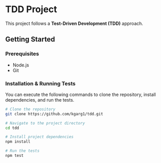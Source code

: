 # TDD Project

This project follows a **Test-Driven Development (TDD)** approach.

## Getting Started

### Prerequisites
- Node.js
- Git

### Installation & Running Tests

You can execute the following commands to clone the repository, install dependencies, and run the tests.

```bash
# Clone the repository
git clone https://github.com/kgarg1/tdd.git

# Navigate to the project directory
cd tdd

# Install project dependencies
npm install

# Run the tests
npm test

